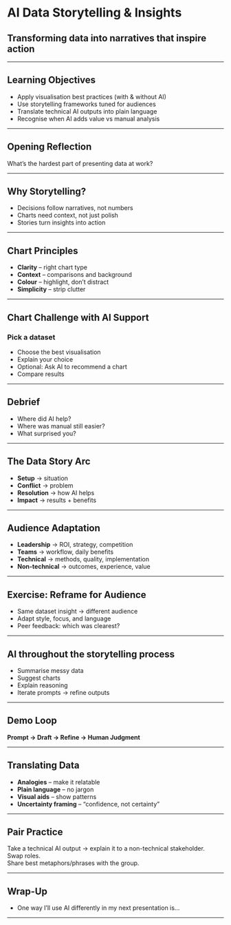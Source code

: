 # AI Data Storytelling & Insights
## Transforming data into narratives that inspire action

<!-- 
Aim: Build confidence presenting AI insights so they land with teams and leadership.
-->

---

## Learning Objectives
- <span class="fragment">Apply visualisation best practices (with & without AI)</span>  
- <span class="fragment">Use storytelling frameworks tuned for audiences</span>  
- <span class="fragment">Translate technical AI outputs into plain language</span>  
- <span class="fragment">Recognise when AI adds value vs manual analysis</span>  

---

## Opening Reflection
What’s the hardest part of presenting data at work?

<!-- 
Prompt pairs: Confidence? Clarity? Trust? Pull themes into plenary.
-->

---

## Why Storytelling?
- <span class="fragment">Decisions follow narratives, not numbers</span>  
- <span class="fragment">Charts need context, not just polish</span>  
- <span class="fragment">Stories turn insights into action</span>  

---

## Chart Principles
- **Clarity** – right chart type  
- **Context** – comparisons and background  
- **Colour** – highlight, don’t distract  
- **Simplicity** – strip clutter  

---

## Chart Challenge with AI Support
### Pick a dataset 
- Choose the best visualisation  
- Explain your choice  
- Optional: Ask AI to recommend a chart  
- Compare results  

---

## Debrief
- Where did AI help?  
- Where was manual still easier?  
- What surprised you?  

---

## The Data Story Arc
- **Setup** → situation  
- **Conflict** → problem  
- **Resolution** → how AI helps  
- **Impact** → results + benefits  

---

## Audience Adaptation
- **Leadership** → ROI, strategy, competition  
- **Teams** → workflow, daily benefits  
- **Technical** → methods, quality, implementation  
- **Non-technical** → outcomes, experience, value  

---

## Exercise: Reframe for Audience
- Same dataset insight → different audience  
- Adapt style, focus, and language  
- Peer feedback: which was clearest?  

---

## AI throughout the storytelling process
- Summarise messy data  
- Suggest charts  
- Explain reasoning  
- Iterate prompts → refine outputs  

---

## Demo Loop
**Prompt → Draft → Refine → Human Judgment**

<!-- 
Show: messy dataset → GPT summary → AI chart recs → refine → export to Excel/PowerPoint.
-->

---

## Translating Data
- **Analogies** – make it relatable  
- **Plain language** – no jargon  
- **Visual aids** – show patterns  
- **Uncertainty framing** – “confidence, not certainty”  

---

## Pair Practice
Take a technical AI output → explain it to a non-technical stakeholder.  
Swap roles.  
Share best metaphors/phrases with the group.  

---

## Wrap-Up
- One way I’ll use AI differently in my next presentation is…  

<!-- 
Capture on sticky notes / flip chart. Connect to hackathon prep.
-->

---
